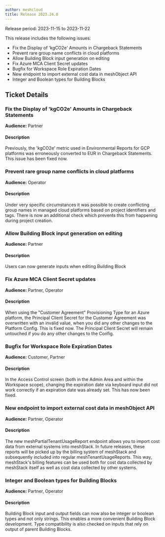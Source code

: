 ```yaml
---
author: meshcloud
title: Release 2023.24.0
---
```


Release period: 2023-11-15 to 2023-11-22

This release includes the following issues:
* Fix the Display of 'kgCO2e' Amounts in Chargeback Statements
* Prevent rare group name conflicts in cloud platforms
* Allow Building Block input generation on editing
* Fix Azure MCA Client Secret updates
* Bugfix for Workspace Role Expiration Dates
* New endpoint to import external cost data in meshObject API
* Integer and Boolean types for Building Blocks
<!--truncate-->

## Ticket Details
### Fix the Display of 'kgCO2e' Amounts in Chargeback Statements
**Audience:** Partner<br>

#### Description
Previously, the 'kgCO2e' metric used in Environmental Reports for GCP platforms was erroneously 
converted to EUR in Chargeback Statements. This issue has been fixed now.

### Prevent rare group name conflicts in cloud platforms
**Audience:** Operator<br>

#### Description
Under very specific circumstances it was possible to create conflicting group names in managed cloud platforms based on project identifiers and tags.
There is now an additional check which prevents this from happening during project creation.

### Allow Building Block input generation on editing
**Audience:** Partner<br>

#### Description
Users can now generate inputs when editing Building Block

### Fix Azure MCA Client Secret updates
**Audience:** Partner, Operator<br>

#### Description
When using the "Customer Agreement" Provisioning Type for an Azure platform, the Principal Client Secret
for the Customer Agreement was overwritten with an invalid value, when you did any other changes to the 
Platform Config. This is fixed now. The Principal Client Secret will remain untouched if you do any other 
changes to the Config.

### Bugfix for Workspace Role Expiration Dates
**Audience:** Customer, Partner<br>

#### Description
In the Access Control screen (both in the Admin Area and within the Workspace
scope), changing the expiration date via keyboard input did not work
correctly if an expiration date was already set. This has now been fixed.

### New endpoint to import external cost data in meshObject API
**Audience:** Partner, Operator<br>

#### Description
The new meshPartialTenantUsageReport endpoint allows you to import cost data
from external systems into meshStack. In future releases, these reports will
be picked up by the billing system of meshStack and subsequently included into
regular meshTenantUsageReports. This way, meshStack's billing features can be
used both for cost data collected by meshStack itself as well as cost data
collected by other systems.

### Integer and Boolean types for Building Blocks
**Audience:** Partner, Operator<br>

#### Description
Building Block input and output fields can now also be integer or boolean
types and not only strings. This enables a more convenient Building Block 
development. Type compatibility is also checked on inputs that rely on output
of parent Building Blocks.

